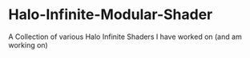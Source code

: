 # Halo-Infinite-Modular-Shader
A Collection of various Halo Infinite Shaders I have worked on (and am working on) 
